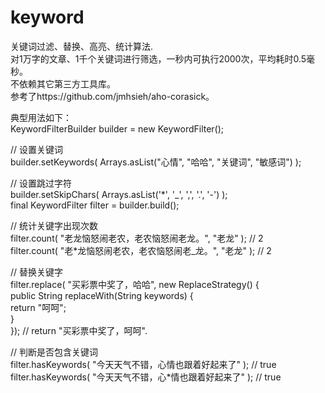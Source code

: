 keyword
=======

关键词过滤、替换、高亮、统计算法.   
对1万字的文章、1千个关键词进行筛选，一秒内可执行2000次，平均耗时0.5毫秒。  
不依赖其它第三方工具库。  
参考了https://github.com/jmhsieh/aho-corasick。  
                                       
典型用法如下：                                      
  KeywordFilterBuilder builder = new KeywordFilter();
  
// 设置关键词   
 builder.setKeywords( Arrays.asList("心情", "哈哈", "关键词", "敏感词") );   
 
 // 设置跳过字符   
  builder.setSkipChars( Arrays.asList('*', '_',  ',',  '.',  '-') );   
  final KeywordFilter filter = builder.build();  
 
                                                 
  // 统计关键字出现次数                         
  filter.count( "老龙恼怒闹老农，老农恼怒闹老龙。", "老龙" );     // 2          
  filter.count( "老*龙恼怒闹老农，老农恼怒闹老_龙。", "老龙" );   // 2         
                                                 
  // 替换关键字                  
  filter.replace( "买彩票中奖了，哈哈", new ReplaceStrategy() {             
        public String replaceWith(String keywords) {                       
             return "呵呵";                                                     
        }                                                      
  }); 
  // return "买彩票中奖了，呵呵".  
                                                 
  // 判断是否包含关键词           
  filter.hasKeywords( "今天天气不错，心情也跟着好起来了" );      // true  
  filter.hasKeywords( "今天天气不错，心*情也跟着好起来了" );      // true

